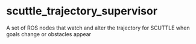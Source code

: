 # scuttle_trajectory_supervisor
A set of ROS nodes that watch and alter the trajectory for SCUTTLE when goals change or obstacles appear
